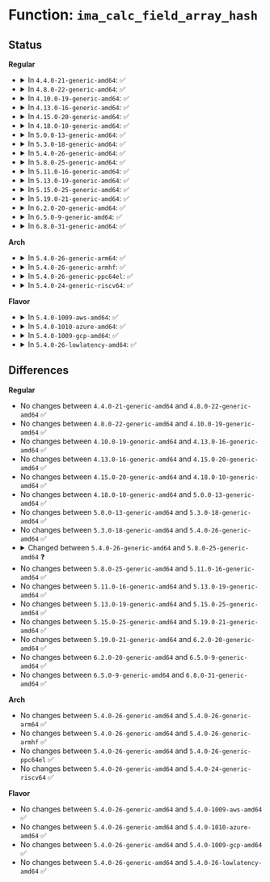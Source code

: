 # Function: <code>ima_calc_field_array_hash</code>

## Status
<b>Regular</b>
<ul>
<li>
<details>
<summary>In <code>4.4.0-21-generic-amd64</code>: ✅</summary>

```c
int ima_calc_field_array_hash(struct ima_field_data * field_data, struct ima_template_desc * desc, int num_fields, struct ima_digest_data * hash)
```

```json
{
  "name": "ima_calc_field_array_hash",
  "collision_type": "Unique Global",
  "inline_type": "No",
  "funcs": [
    {
      "addr": 18446744071582614672,
      "name": "ima_calc_field_array_hash",
      "external": true,
      "loc": "security/integrity/ima/ima_crypto.c:503",
      "file": "security/integrity/ima/ima_crypto.c",
      "inline": "seen, unknown",
      "caller_inline": [],
      "caller_func": [
        "security/integrity/ima/ima_api.c:ima_store_template"
      ]
    }
  ],
  "symbols": [
    {
      "addr": 18446744071582614672,
      "name": "ima_calc_field_array_hash",
      "section": ".text",
      "bind": "STB_GLOBAL",
      "size": 119
    }
  ]
}
```
</details>
</li>
<li>
<details>
<summary>In <code>4.8.0-22-generic-amd64</code>: ✅</summary>

```c
int ima_calc_field_array_hash(struct ima_field_data * field_data, struct ima_template_desc * desc, int num_fields, struct ima_digest_data * hash)
```

```json
{
  "name": "ima_calc_field_array_hash",
  "collision_type": "Unique Global",
  "inline_type": "No",
  "funcs": [
    {
      "addr": 18446744071582861120,
      "name": "ima_calc_field_array_hash",
      "external": true,
      "loc": "security/integrity/ima/ima_crypto.c:503",
      "file": "security/integrity/ima/ima_crypto.c",
      "inline": "seen, unknown",
      "caller_inline": [],
      "caller_func": [
        "security/integrity/ima/ima_api.c:ima_store_template"
      ]
    }
  ],
  "symbols": [
    {
      "addr": 18446744071582861120,
      "name": "ima_calc_field_array_hash",
      "section": ".text",
      "bind": "STB_GLOBAL",
      "size": 119
    }
  ]
}
```
</details>
</li>
<li>
<details>
<summary>In <code>4.10.0-19-generic-amd64</code>: ✅</summary>

```c
int ima_calc_field_array_hash(struct ima_field_data * field_data, struct ima_template_desc * desc, int num_fields, struct ima_digest_data * hash)
```

```json
{
  "name": "ima_calc_field_array_hash",
  "collision_type": "Unique Global",
  "inline_type": "No",
  "funcs": [
    {
      "addr": 18446744071582957968,
      "name": "ima_calc_field_array_hash",
      "external": true,
      "loc": "security/integrity/ima/ima_crypto.c:505",
      "file": "security/integrity/ima/ima_crypto.c",
      "inline": "seen, unknown",
      "caller_inline": [],
      "caller_func": [
        "security/integrity/ima/ima_api.c:ima_store_template"
      ]
    }
  ],
  "symbols": [
    {
      "addr": 18446744071582957968,
      "name": "ima_calc_field_array_hash",
      "section": ".text",
      "bind": "STB_GLOBAL",
      "size": 122
    }
  ]
}
```
</details>
</li>
<li>
<details>
<summary>In <code>4.13.0-16-generic-amd64</code>: ✅</summary>

```c
int ima_calc_field_array_hash(struct ima_field_data * field_data, struct ima_template_desc * desc, int num_fields, struct ima_digest_data * hash)
```

```json
{
  "name": "ima_calc_field_array_hash",
  "collision_type": "Unique Global",
  "inline_type": "No",
  "funcs": [
    {
      "addr": 18446744071583008096,
      "name": "ima_calc_field_array_hash",
      "external": true,
      "loc": "security/integrity/ima/ima_crypto.c:505",
      "file": "security/integrity/ima/ima_crypto.c",
      "inline": "seen, unknown",
      "caller_inline": [],
      "caller_func": [
        "security/integrity/ima/ima_api.c:ima_store_template"
      ]
    }
  ],
  "symbols": [
    {
      "addr": 18446744071583008096,
      "name": "ima_calc_field_array_hash",
      "section": ".text",
      "bind": "STB_GLOBAL",
      "size": 122
    }
  ]
}
```
</details>
</li>
<li>
<details>
<summary>In <code>4.15.0-20-generic-amd64</code>: ✅</summary>

```c
int ima_calc_field_array_hash(struct ima_field_data * field_data, struct ima_template_desc * desc, int num_fields, struct ima_digest_data * hash)
```

```json
{
  "name": "ima_calc_field_array_hash",
  "collision_type": "Unique Global",
  "inline_type": "No",
  "funcs": [
    {
      "addr": 18446744071583172816,
      "name": "ima_calc_field_array_hash",
      "external": true,
      "loc": "security/integrity/ima/ima_crypto.c:493",
      "file": "security/integrity/ima/ima_crypto.c",
      "inline": "seen, unknown",
      "caller_inline": [],
      "caller_func": [
        "security/integrity/ima/ima_api.c:ima_store_template"
      ]
    }
  ],
  "symbols": [
    {
      "addr": 18446744071583172816,
      "name": "ima_calc_field_array_hash",
      "section": ".text",
      "bind": "STB_GLOBAL",
      "size": 122
    }
  ]
}
```
</details>
</li>
<li>
<details>
<summary>In <code>4.18.0-10-generic-amd64</code>: ✅</summary>

```c
int ima_calc_field_array_hash(struct ima_field_data * field_data, struct ima_template_desc * desc, int num_fields, struct ima_digest_data * hash)
```

```json
{
  "name": "ima_calc_field_array_hash",
  "collision_type": "Unique Global",
  "inline_type": "No",
  "funcs": [
    {
      "addr": 18446744071583378752,
      "name": "ima_calc_field_array_hash",
      "external": true,
      "loc": "security/integrity/ima/ima_crypto.c:495",
      "file": "security/integrity/ima/ima_crypto.c",
      "inline": "seen, unknown",
      "caller_inline": [],
      "caller_func": [
        "security/integrity/ima/ima_api.c:ima_store_template"
      ]
    }
  ],
  "symbols": [
    {
      "addr": 18446744071583378752,
      "name": "ima_calc_field_array_hash",
      "section": ".text",
      "bind": "STB_GLOBAL",
      "size": 137
    }
  ]
}
```
</details>
</li>
<li>
<details>
<summary>In <code>5.0.0-13-generic-amd64</code>: ✅</summary>

```c
int ima_calc_field_array_hash(struct ima_field_data * field_data, struct ima_template_desc * desc, int num_fields, struct ima_digest_data * hash)
```

```json
{
  "name": "ima_calc_field_array_hash",
  "collision_type": "Unique Global",
  "inline_type": "No",
  "funcs": [
    {
      "addr": 18446744071583498048,
      "name": "ima_calc_field_array_hash",
      "external": true,
      "loc": "security/integrity/ima/ima_crypto.c:509",
      "file": "security/integrity/ima/ima_crypto.c",
      "inline": "seen, unknown",
      "caller_inline": [],
      "caller_func": [
        "security/integrity/ima/ima_api.c:ima_store_template"
      ]
    }
  ],
  "symbols": [
    {
      "addr": 18446744071583498048,
      "name": "ima_calc_field_array_hash",
      "section": ".text",
      "bind": "STB_GLOBAL",
      "size": 137
    }
  ]
}
```
</details>
</li>
<li>
<details>
<summary>In <code>5.3.0-18-generic-amd64</code>: ✅</summary>

```c
int ima_calc_field_array_hash(struct ima_field_data * field_data, struct ima_template_desc * desc, int num_fields, struct ima_digest_data * hash)
```

```json
{
  "name": "ima_calc_field_array_hash",
  "collision_type": "Unique Global",
  "inline_type": "No",
  "funcs": [
    {
      "addr": 18446744071583684928,
      "name": "ima_calc_field_array_hash",
      "external": true,
      "loc": "security/integrity/ima/ima_crypto.c:504",
      "file": "security/integrity/ima/ima_crypto.c",
      "inline": "seen, unknown",
      "caller_inline": [],
      "caller_func": [
        "security/integrity/ima/ima_api.c:ima_store_template"
      ]
    }
  ],
  "symbols": [
    {
      "addr": 18446744071583684928,
      "name": "ima_calc_field_array_hash",
      "section": ".text",
      "bind": "STB_GLOBAL",
      "size": 130
    }
  ]
}
```
</details>
</li>
<li>
<details>
<summary>In <code>5.4.0-26-generic-amd64</code>: ✅</summary>

```c
int ima_calc_field_array_hash(struct ima_field_data * field_data, struct ima_template_desc * desc, int num_fields, struct ima_digest_data * hash)
```

```json
{
  "name": "ima_calc_field_array_hash",
  "collision_type": "Unique Global",
  "inline_type": "No",
  "funcs": [
    {
      "addr": 18446744071583792512,
      "name": "ima_calc_field_array_hash",
      "external": true,
      "loc": "security/integrity/ima/ima_crypto.c:512",
      "file": "security/integrity/ima/ima_crypto.c",
      "inline": "seen, unknown",
      "caller_inline": [],
      "caller_func": [
        "security/integrity/ima/ima_api.c:ima_store_template"
      ]
    }
  ],
  "symbols": [
    {
      "addr": 18446744071583792512,
      "name": "ima_calc_field_array_hash",
      "section": ".text",
      "bind": "STB_GLOBAL",
      "size": 130
    }
  ]
}
```
</details>
</li>
<li>
<details>
<summary>In <code>5.8.0-25-generic-amd64</code>: ✅</summary>

```c
int ima_calc_field_array_hash(struct ima_field_data * field_data, struct ima_template_entry * entry)
```

```json
{
  "name": "ima_calc_field_array_hash",
  "collision_type": "Unique Global",
  "inline_type": "No",
  "funcs": [
    {
      "addr": 18446744071584184800,
      "name": "ima_calc_field_array_hash",
      "external": true,
      "loc": "security/integrity/ima/ima_crypto.c:636",
      "file": "security/integrity/ima/ima_crypto.c",
      "inline": "seen, unknown",
      "caller_inline": [],
      "caller_func": [
        "security/integrity/ima/ima_template.c:ima_restore_measurement_list"
      ]
    }
  ],
  "symbols": [
    {
      "addr": 18446744071584184800,
      "name": "ima_calc_field_array_hash",
      "section": ".text",
      "bind": "STB_GLOBAL",
      "size": 337
    }
  ]
}
```
</details>
</li>
<li>
<details>
<summary>In <code>5.11.0-16-generic-amd64</code>: ✅</summary>

```c
int ima_calc_field_array_hash(struct ima_field_data * field_data, struct ima_template_entry * entry)
```

```json
{
  "name": "ima_calc_field_array_hash",
  "collision_type": "Unique Global",
  "inline_type": "No",
  "funcs": [
    {
      "addr": 18446744071584303840,
      "name": "ima_calc_field_array_hash",
      "external": true,
      "loc": "security/integrity/ima/ima_crypto.c:626",
      "file": "security/integrity/ima/ima_crypto.c",
      "inline": "seen, unknown",
      "caller_inline": [],
      "caller_func": [
        "security/integrity/ima/ima_template.c:ima_restore_measurement_list"
      ]
    }
  ],
  "symbols": [
    {
      "addr": 18446744071584303840,
      "name": "ima_calc_field_array_hash",
      "section": ".text",
      "bind": "STB_GLOBAL",
      "size": 337
    }
  ]
}
```
</details>
</li>
<li>
<details>
<summary>In <code>5.13.0-19-generic-amd64</code>: ✅</summary>

```c
int ima_calc_field_array_hash(struct ima_field_data * field_data, struct ima_template_entry * entry)
```

```json
{
  "name": "ima_calc_field_array_hash",
  "collision_type": "Unique Global",
  "inline_type": "No",
  "funcs": [
    {
      "addr": 18446744071584337552,
      "name": "ima_calc_field_array_hash",
      "external": true,
      "loc": "security/integrity/ima/ima_crypto.c:626",
      "file": "security/integrity/ima/ima_crypto.c",
      "inline": "seen, unknown",
      "caller_inline": [],
      "caller_func": [
        "security/integrity/ima/ima_template.c:ima_restore_measurement_list"
      ]
    }
  ],
  "symbols": [
    {
      "addr": 18446744071584337552,
      "name": "ima_calc_field_array_hash",
      "section": ".text",
      "bind": "STB_GLOBAL",
      "size": 337
    }
  ]
}
```
</details>
</li>
<li>
<details>
<summary>In <code>5.15.0-25-generic-amd64</code>: ✅</summary>

```c
int ima_calc_field_array_hash(struct ima_field_data * field_data, struct ima_template_entry * entry)
```

```json
{
  "name": "ima_calc_field_array_hash",
  "collision_type": "Unique Global",
  "inline_type": "No",
  "funcs": [
    {
      "addr": 18446744071584726288,
      "name": "ima_calc_field_array_hash",
      "external": true,
      "loc": "security/integrity/ima/ima_crypto.c:626",
      "file": "security/integrity/ima/ima_crypto.c",
      "inline": "seen, unknown",
      "caller_inline": [],
      "caller_func": [
        "security/integrity/ima/ima_template.c:ima_restore_measurement_list"
      ]
    }
  ],
  "symbols": [
    {
      "addr": 18446744071584726288,
      "name": "ima_calc_field_array_hash",
      "section": ".text",
      "bind": "STB_GLOBAL",
      "size": 337
    }
  ]
}
```
</details>
</li>
<li>
<details>
<summary>In <code>5.19.0-21-generic-amd64</code>: ✅</summary>

```c
int ima_calc_field_array_hash(struct ima_field_data * field_data, struct ima_template_entry * entry)
```

```json
{
  "name": "ima_calc_field_array_hash",
  "collision_type": "Unique Global",
  "inline_type": "No",
  "funcs": [
    {
      "addr": 18446744071585402000,
      "name": "ima_calc_field_array_hash",
      "external": true,
      "loc": "security/integrity/ima/ima_crypto.c:627",
      "file": "security/integrity/ima/ima_crypto.c",
      "inline": "seen, unknown",
      "caller_inline": [],
      "caller_func": [
        "security/integrity/ima/ima_template.c:ima_restore_measurement_list"
      ]
    }
  ],
  "symbols": [
    {
      "addr": 18446744071585402000,
      "name": "ima_calc_field_array_hash",
      "section": ".text",
      "bind": "STB_GLOBAL",
      "size": 363
    }
  ]
}
```
</details>
</li>
<li>
<details>
<summary>In <code>6.2.0-20-generic-amd64</code>: ✅</summary>

```c
int ima_calc_field_array_hash(struct ima_field_data * field_data, struct ima_template_entry * entry)
```

```json
{
  "name": "ima_calc_field_array_hash",
  "collision_type": "Unique Global",
  "inline_type": "No",
  "funcs": [
    {
      "addr": 18446744071586155504,
      "name": "ima_calc_field_array_hash",
      "external": true,
      "loc": "security/integrity/ima/ima_crypto.c:627",
      "file": "security/integrity/ima/ima_crypto.c",
      "inline": "seen, unknown",
      "caller_inline": [],
      "caller_func": [
        "security/integrity/ima/ima_template.c:ima_restore_measurement_list"
      ]
    }
  ],
  "symbols": [
    {
      "addr": 18446744071586155504,
      "name": "ima_calc_field_array_hash",
      "section": ".text",
      "bind": "STB_GLOBAL",
      "size": 363
    }
  ]
}
```
</details>
</li>
<li>
<details>
<summary>In <code>6.5.0-9-generic-amd64</code>: ✅</summary>

```c
int ima_calc_field_array_hash(struct ima_field_data * field_data, struct ima_template_entry * entry)
```

```json
{
  "name": "ima_calc_field_array_hash",
  "collision_type": "Unique Global",
  "inline_type": "No",
  "funcs": [
    {
      "addr": 18446744071586393584,
      "name": "ima_calc_field_array_hash",
      "external": true,
      "loc": "security/integrity/ima/ima_crypto.c:627",
      "file": "security/integrity/ima/ima_crypto.c",
      "inline": "seen, unknown",
      "caller_inline": [],
      "caller_func": [
        "security/integrity/ima/ima_template.c:ima_restore_measurement_list"
      ]
    }
  ],
  "symbols": [
    {
      "addr": 18446744071586393584,
      "name": "ima_calc_field_array_hash",
      "section": ".text",
      "bind": "STB_GLOBAL",
      "size": 363
    }
  ]
}
```
</details>
</li>
<li>
<details>
<summary>In <code>6.8.0-31-generic-amd64</code>: ✅</summary>

```c
int ima_calc_field_array_hash(struct ima_field_data * field_data, struct ima_template_entry * entry)
```

```json
{
  "name": "ima_calc_field_array_hash",
  "collision_type": "Unique Global",
  "inline_type": "No",
  "funcs": [
    {
      "addr": 18446744071586658304,
      "name": "ima_calc_field_array_hash",
      "external": true,
      "loc": "security/integrity/ima/ima_crypto.c:627",
      "file": "security/integrity/ima/ima_crypto.c",
      "inline": "seen, unknown",
      "caller_inline": [],
      "caller_func": [
        "security/integrity/ima/ima_template.c:ima_restore_measurement_list"
      ]
    }
  ],
  "symbols": [
    {
      "addr": 18446744071586658304,
      "name": "ima_calc_field_array_hash",
      "section": ".text",
      "bind": "STB_GLOBAL",
      "size": 363
    }
  ]
}
```
</details>
</li>
</ul>
<b>Arch</b>
<ul>
<li>
<details>
<summary>In <code>5.4.0-26-generic-arm64</code>: ✅</summary>

```c
int ima_calc_field_array_hash(struct ima_field_data * field_data, struct ima_template_desc * desc, int num_fields, struct ima_digest_data * hash)
```

```json
{
  "name": "ima_calc_field_array_hash",
  "collision_type": "Unique Global",
  "inline_type": "No",
  "funcs": [
    {
      "addr": 18446603336495595784,
      "name": "ima_calc_field_array_hash",
      "external": true,
      "loc": "security/integrity/ima/ima_crypto.c:512",
      "file": "security/integrity/ima/ima_crypto.c",
      "inline": "seen, unknown",
      "caller_inline": [],
      "caller_func": [
        "security/integrity/ima/ima_api.c:ima_store_template"
      ]
    }
  ],
  "symbols": [
    {
      "addr": 18446603336495595784,
      "name": "ima_calc_field_array_hash",
      "section": ".text",
      "bind": "STB_GLOBAL",
      "size": 176
    }
  ]
}
```
</details>
</li>
<li>
<details>
<summary>In <code>5.4.0-26-generic-armhf</code>: ✅</summary>

```c
int ima_calc_field_array_hash(struct ima_field_data * field_data, struct ima_template_desc * desc, int num_fields, struct ima_digest_data * hash)
```

```json
{
  "name": "ima_calc_field_array_hash",
  "collision_type": "Unique Global",
  "inline_type": "No",
  "funcs": [
    {
      "addr": 3228956748,
      "name": "ima_calc_field_array_hash",
      "external": true,
      "loc": "security/integrity/ima/ima_crypto.c:512",
      "file": "security/integrity/ima/ima_crypto.c",
      "inline": "seen, unknown",
      "caller_inline": [],
      "caller_func": [
        "security/integrity/ima/ima_api.c:ima_store_template"
      ]
    }
  ],
  "symbols": [
    {
      "addr": 3228956748,
      "name": "ima_calc_field_array_hash",
      "section": ".text",
      "bind": "STB_GLOBAL",
      "size": 136
    }
  ]
}
```
</details>
</li>
<li>
<details>
<summary>In <code>5.4.0-26-generic-ppc64el</code>: ✅</summary>

```c
int ima_calc_field_array_hash(struct ima_field_data * field_data, struct ima_template_desc * desc, int num_fields, struct ima_digest_data * hash)
```

```json
{
  "name": "ima_calc_field_array_hash",
  "collision_type": "Unique Global",
  "inline_type": "No",
  "funcs": [
    {
      "addr": 13835058055289699136,
      "name": "ima_calc_field_array_hash",
      "external": true,
      "loc": "security/integrity/ima/ima_crypto.c:512",
      "file": "security/integrity/ima/ima_crypto.c",
      "inline": "seen, unknown",
      "caller_inline": [],
      "caller_func": [
        "security/integrity/ima/ima_api.c:ima_store_template"
      ]
    }
  ],
  "symbols": [
    {
      "addr": 13835058055289699136,
      "name": "ima_calc_field_array_hash",
      "section": ".text",
      "bind": "STB_GLOBAL",
      "size": 236
    }
  ]
}
```
</details>
</li>
<li>
<details>
<summary>In <code>5.4.0-24-generic-riscv64</code>: ✅</summary>

```c
int ima_calc_field_array_hash(struct ima_field_data * field_data, struct ima_template_desc * desc, int num_fields, struct ima_digest_data * hash)
```

```json
{
  "name": "ima_calc_field_array_hash",
  "collision_type": "Unique Global",
  "inline_type": "No",
  "funcs": [
    {
      "addr": 18446743936274759170,
      "name": "ima_calc_field_array_hash",
      "external": true,
      "loc": "security/integrity/ima/ima_crypto.c:512",
      "file": "security/integrity/ima/ima_crypto.c",
      "inline": "seen, unknown",
      "caller_inline": [],
      "caller_func": [
        "security/integrity/ima/ima_api.c:ima_store_template"
      ]
    }
  ],
  "symbols": [
    {
      "addr": 18446743936274759170,
      "name": "ima_calc_field_array_hash",
      "section": ".text",
      "bind": "STB_GLOBAL",
      "size": 134
    }
  ]
}
```
</details>
</li>
</ul>
<b>Flavor</b>
<ul>
<li>
<details>
<summary>In <code>5.4.0-1009-aws-amd64</code>: ✅</summary>

```c
int ima_calc_field_array_hash(struct ima_field_data * field_data, struct ima_template_desc * desc, int num_fields, struct ima_digest_data * hash)
```

```json
{
  "name": "ima_calc_field_array_hash",
  "collision_type": "Unique Global",
  "inline_type": "No",
  "funcs": [
    {
      "addr": 18446744071583761248,
      "name": "ima_calc_field_array_hash",
      "external": true,
      "loc": "security/integrity/ima/ima_crypto.c:512",
      "file": "security/integrity/ima/ima_crypto.c",
      "inline": "seen, unknown",
      "caller_inline": [],
      "caller_func": [
        "security/integrity/ima/ima_api.c:ima_store_template"
      ]
    }
  ],
  "symbols": [
    {
      "addr": 18446744071583761248,
      "name": "ima_calc_field_array_hash",
      "section": ".text",
      "bind": "STB_GLOBAL",
      "size": 130
    }
  ]
}
```
</details>
</li>
<li>
<details>
<summary>In <code>5.4.0-1010-azure-amd64</code>: ✅</summary>

```c
int ima_calc_field_array_hash(struct ima_field_data * field_data, struct ima_template_desc * desc, int num_fields, struct ima_digest_data * hash)
```

```json
{
  "name": "ima_calc_field_array_hash",
  "collision_type": "Unique Global",
  "inline_type": "No",
  "funcs": [
    {
      "addr": 18446744071583698304,
      "name": "ima_calc_field_array_hash",
      "external": true,
      "loc": "security/integrity/ima/ima_crypto.c:512",
      "file": "security/integrity/ima/ima_crypto.c",
      "inline": "seen, unknown",
      "caller_inline": [],
      "caller_func": [
        "security/integrity/ima/ima_api.c:ima_store_template"
      ]
    }
  ],
  "symbols": [
    {
      "addr": 18446744071583698304,
      "name": "ima_calc_field_array_hash",
      "section": ".text",
      "bind": "STB_GLOBAL",
      "size": 130
    }
  ]
}
```
</details>
</li>
<li>
<details>
<summary>In <code>5.4.0-1009-gcp-amd64</code>: ✅</summary>

```c
int ima_calc_field_array_hash(struct ima_field_data * field_data, struct ima_template_desc * desc, int num_fields, struct ima_digest_data * hash)
```

```json
{
  "name": "ima_calc_field_array_hash",
  "collision_type": "Unique Global",
  "inline_type": "No",
  "funcs": [
    {
      "addr": 18446744071583745008,
      "name": "ima_calc_field_array_hash",
      "external": true,
      "loc": "security/integrity/ima/ima_crypto.c:512",
      "file": "security/integrity/ima/ima_crypto.c",
      "inline": "seen, unknown",
      "caller_inline": [],
      "caller_func": [
        "security/integrity/ima/ima_api.c:ima_store_template"
      ]
    }
  ],
  "symbols": [
    {
      "addr": 18446744071583745008,
      "name": "ima_calc_field_array_hash",
      "section": ".text",
      "bind": "STB_GLOBAL",
      "size": 130
    }
  ]
}
```
</details>
</li>
<li>
<details>
<summary>In <code>5.4.0-26-lowlatency-amd64</code>: ✅</summary>

```c
int ima_calc_field_array_hash(struct ima_field_data * field_data, struct ima_template_desc * desc, int num_fields, struct ima_digest_data * hash)
```

```json
{
  "name": "ima_calc_field_array_hash",
  "collision_type": "Unique Global",
  "inline_type": "No",
  "funcs": [
    {
      "addr": 18446744071583845952,
      "name": "ima_calc_field_array_hash",
      "external": true,
      "loc": "security/integrity/ima/ima_crypto.c:512",
      "file": "security/integrity/ima/ima_crypto.c",
      "inline": "seen, unknown",
      "caller_inline": [],
      "caller_func": [
        "security/integrity/ima/ima_api.c:ima_store_template"
      ]
    }
  ],
  "symbols": [
    {
      "addr": 18446744071583845952,
      "name": "ima_calc_field_array_hash",
      "section": ".text",
      "bind": "STB_GLOBAL",
      "size": 130
    }
  ]
}
```
</details>
</li>
</ul>

## Differences
<b>Regular</b>
<ul>
<li>
No changes between <code>4.4.0-21-generic-amd64</code> and <code>4.8.0-22-generic-amd64</code> ✅
</li>
<li>
No changes between <code>4.8.0-22-generic-amd64</code> and <code>4.10.0-19-generic-amd64</code> ✅
</li>
<li>
No changes between <code>4.10.0-19-generic-amd64</code> and <code>4.13.0-16-generic-amd64</code> ✅
</li>
<li>
No changes between <code>4.13.0-16-generic-amd64</code> and <code>4.15.0-20-generic-amd64</code> ✅
</li>
<li>
No changes between <code>4.15.0-20-generic-amd64</code> and <code>4.18.0-10-generic-amd64</code> ✅
</li>
<li>
No changes between <code>4.18.0-10-generic-amd64</code> and <code>5.0.0-13-generic-amd64</code> ✅
</li>
<li>
No changes between <code>5.0.0-13-generic-amd64</code> and <code>5.3.0-18-generic-amd64</code> ✅
</li>
<li>
No changes between <code>5.3.0-18-generic-amd64</code> and <code>5.4.0-26-generic-amd64</code> ✅
</li>
<li>
<details>
<summary>Changed between <code>5.4.0-26-generic-amd64</code> and <code>5.8.0-25-generic-amd64</code> ❓</summary>
<ul>
<li>
<b>Param added. </b>
<code>struct ima_template_entry * entry</code>
</li>
<li>
<b>Param removed. </b>
<code>struct ima_template_desc * desc</code>
</li>
<li>
<b>Param removed. </b>
<code>int num_fields</code>
</li>
<li>
<b>Param removed. </b>
<code>struct ima_digest_data * hash</code>
</li>
</ul>
</details>
</li>
<li>
No changes between <code>5.8.0-25-generic-amd64</code> and <code>5.11.0-16-generic-amd64</code> ✅
</li>
<li>
No changes between <code>5.11.0-16-generic-amd64</code> and <code>5.13.0-19-generic-amd64</code> ✅
</li>
<li>
No changes between <code>5.13.0-19-generic-amd64</code> and <code>5.15.0-25-generic-amd64</code> ✅
</li>
<li>
No changes between <code>5.15.0-25-generic-amd64</code> and <code>5.19.0-21-generic-amd64</code> ✅
</li>
<li>
No changes between <code>5.19.0-21-generic-amd64</code> and <code>6.2.0-20-generic-amd64</code> ✅
</li>
<li>
No changes between <code>6.2.0-20-generic-amd64</code> and <code>6.5.0-9-generic-amd64</code> ✅
</li>
<li>
No changes between <code>6.5.0-9-generic-amd64</code> and <code>6.8.0-31-generic-amd64</code> ✅
</li>
</ul>
<b>Arch</b>
<ul>
<li>
No changes between <code>5.4.0-26-generic-amd64</code> and <code>5.4.0-26-generic-arm64</code> ✅
</li>
<li>
No changes between <code>5.4.0-26-generic-amd64</code> and <code>5.4.0-26-generic-armhf</code> ✅
</li>
<li>
No changes between <code>5.4.0-26-generic-amd64</code> and <code>5.4.0-26-generic-ppc64el</code> ✅
</li>
<li>
No changes between <code>5.4.0-26-generic-amd64</code> and <code>5.4.0-24-generic-riscv64</code> ✅
</li>
</ul>
<b>Flavor</b>
<ul>
<li>
No changes between <code>5.4.0-26-generic-amd64</code> and <code>5.4.0-1009-aws-amd64</code> ✅
</li>
<li>
No changes between <code>5.4.0-26-generic-amd64</code> and <code>5.4.0-1010-azure-amd64</code> ✅
</li>
<li>
No changes between <code>5.4.0-26-generic-amd64</code> and <code>5.4.0-1009-gcp-amd64</code> ✅
</li>
<li>
No changes between <code>5.4.0-26-generic-amd64</code> and <code>5.4.0-26-lowlatency-amd64</code> ✅
</li>
</ul>
